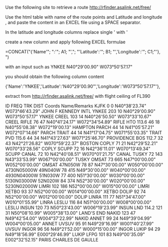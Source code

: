
Use the following site to retrieve a route
http://rfinder.asalink.net/free/ 

Use the html table with name of the route points and Latitude and longitude , and paste the content in an EXCEL file
using a SPACE separator.

In the latitude and longitude columns replace single ' with \'

create a new column and apply following EXCEL formulae

=CONCAT("{'Name'"; ":'"; A1; "',"; "'Latitude':'"; B1; "','Longitude':'"; C1;"'}, \")

with an input such as 
YNKEE	N40°29\'00.90"	W073°50\'57.17"

you should obtain the following column content

{'Name':'YNKEE','Latitude':'N40°29\'00.90"','Longitude':'W073°50\'57.17"'},


extract from http://rfinder.asalink.net/free/  with flight ceiling of FL390

ID      FREQ   TRK   DIST   Coords                       Name/Remarks
KJFK             0      0   N40°38'23.74" W073°46'43.29" JOHN F KENNEDY INTL
YNKEE          203     10   N40°29'00.90" W073°50'57.17" YNKEE
CREEL          103     14   N40°26'50.50" W073°33'10.67" CREEL
RIFLE           76     47   N40°41'24.17" W072°34'54.89" RIFLE
HTO     113.6   46     18   N40°55'08.38" W072°19'00.13" HAMPTON
PARCH           44     14   N41°05'57.21" W072°07'14.66" PARCH
TRAIT           44     14   N41°17'04.75" W071°55'03.35" TRAIT
PVD     115.6   44     34   N41°43'27.63" W071°25'46.70" PROVIDENCE
BOS     112.7   32     43   N42°21'26.82" W070°59'22.37" BOSTON
COPLY           71     21   N42°29'52.21" W070°33'28.56" COPLY
SCUPP           72     16   N42°36'11.01" W070°13'49.34" SCUPP
CANAL           72     10   N42°40'08.51" W070°01'21.75" CANAL
TUSKY           72    143   N43°33'53.99" W067°00'00.00" TUSKY
OMSAT           73    665   N47°00'00.00" W052°00'00.00" OMSAT
47N050W         78     87   N47°30'00.00" W050°00'00.00" 4730N05000W
49N040W         78    415   N49°30'00.00" W040°00'00.00" 4930N04000W
51N030W         77    400   N51°30'00.00" W030°00'00.00" 5130N03000W
52N020W         84    374   N52°30'00.00" W020°00'00.00" 5230N02000W
LIMRI          102    186   N52°00'00.00" W015°00'00.00" LIMRI
XETBO           93     37   N52°00'00.00" W014°00'00.00" XETBO
DOLIP           92     74   N52°00'00.00" W012°00'00.00" DOLIP
LINRA          111     77   N51°34'47.00" W010°01'55.99" LINRA
LESLU          116     84   N51°00'00.00" W008°00'00.00" LESLU
INSUN          120     73   N50°23'43.00" W006°19'23.99" INSUN
LND     114.2  121     31   N50°08'10.99" W005°38'13.00" LAND'S END
NAKID          123     47   N49°42'54.00" W004°37'22.99" NAKID
ANNET           99     24   N49°39'04.99" W004°00'05.00" ANNET
UVSUV           95     91   N49°29'16.99" W001°40'27.99" UVSUV
INGOR           96     56   N49°21'52.00" W000°15'00.00" INGOR
LUKIP           94     29   N49°18'56.99" E000°29'46.99" LUKIP
LFPG           101     83   N49°00'35.09" E002°32'52.15" PARIS CHARLES DE GAULLE